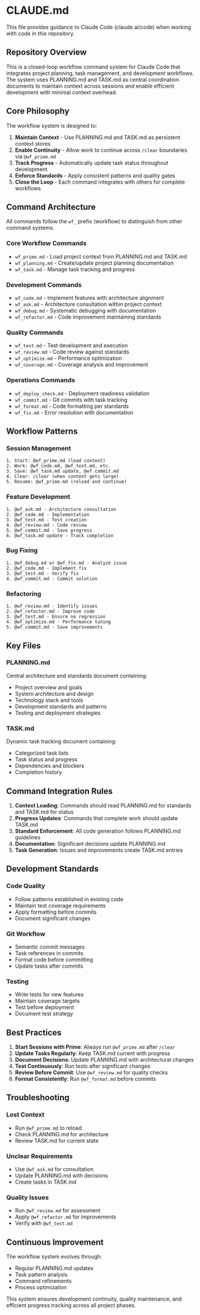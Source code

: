 # CLAUDE.md

This file provides guidance to Claude Code (claude.ai/code) when working with code in this repository.

## Repository Overview

This is a closed-loop workflow command system for Claude Code that integrates project planning, task management, and development workflows. The system uses PLANNING.md and TASK.md as central coordination documents to maintain context across sessions and enable efficient development with minimal context overhead.

## Core Philosophy

The workflow system is designed to:
1. **Maintain Context** - Use PLANNING.md and TASK.md as persistent context stores
2. **Enable Continuity** - Allow work to continue across `/clear` boundaries via `@wf_prime.md`
3. **Track Progress** - Automatically update task status throughout development
4. **Enforce Standards** - Apply consistent patterns and quality gates
5. **Close the Loop** - Each command integrates with others for complete workflows

## Command Architecture

All commands follow the `wf_` prefix (workflow) to distinguish from other command systems.

### Core Workflow Commands
- `wf_prime.md` - Load project context from PLANNING.md and TASK.md
- `wf_planning.md` - Create/update project planning documentation
- `wf_task.md` - Manage task tracking and progress

### Development Commands
- `wf_code.md` - Implement features with architecture alignment
- `wf_ask.md` - Architecture consultation within project context
- `wf_debug.md` - Systematic debugging with documentation
- `wf_refactor.md` - Code improvement maintaining standards

### Quality Commands
- `wf_test.md` - Test development and execution
- `wf_review.md` - Code review against standards
- `wf_optimize.md` - Performance optimization
- `wf_coverage.md` - Coverage analysis and improvement

### Operations Commands
- `wf_deploy_check.md` - Deployment readiness validation
- `wf_commit.md` - Git commits with task tracking
- `wf_format.md` - Code formatting per standards
- `wf_fix.md` - Error resolution with documentation

## Workflow Patterns

### Session Management
```
1. Start: @wf_prime.md (load context)
2. Work: @wf_code.md, @wf_test.md, etc.
3. Save: @wf_task.md update, @wf_commit.md
4. Clear: /clear (when context gets large)
5. Resume: @wf_prime.md (reload and continue)
```

### Feature Development
```
1. @wf_ask.md - Architecture consultation
2. @wf_code.md - Implementation
3. @wf_test.md - Test creation
4. @wf_review.md - Code review
5. @wf_commit.md - Save progress
6. @wf_task.md update - Track completion
```

### Bug Fixing
```
1. @wf_debug.md or @wf_fix.md - Analyze issue
2. @wf_code.md - Implement fix
3. @wf_test.md - Verify fix
4. @wf_commit.md - Commit solution
```

### Refactoring
```
1. @wf_review.md - Identify issues
2. @wf_refactor.md - Improve code
3. @wf_test.md - Ensure no regression
4. @wf_optimize.md - Performance tuning
5. @wf_commit.md - Save improvements
```

## Key Files

### PLANNING.md
Central architecture and standards document containing:
- Project overview and goals
- System architecture and design
- Technology stack and tools
- Development standards and patterns
- Testing and deployment strategies

### TASK.md
Dynamic task tracking document containing:
- Categorized task lists
- Task status and progress
- Dependencies and blockers
- Completion history

## Command Integration Rules

1. **Context Loading**: Commands should read PLANNING.md for standards and TASK.md for status
2. **Progress Updates**: Commands that complete work should update TASK.md
3. **Standard Enforcement**: All code generation follows PLANNING.md guidelines
4. **Documentation**: Significant decisions update PLANNING.md
5. **Task Generation**: Issues and improvements create TASK.md entries

## Development Standards

### Code Quality
- Follow patterns established in existing code
- Maintain test coverage requirements
- Apply formatting before commits
- Document significant changes

### Git Workflow
- Semantic commit messages
- Task references in commits
- Format code before committing
- Update tasks after commits

### Testing
- Write tests for new features
- Maintain coverage targets
- Test before deployment
- Document test strategy

## Best Practices

1. **Start Sessions with Prime**: Always run `@wf_prime.md` after `/clear`
2. **Update Tasks Regularly**: Keep TASK.md current with progress
3. **Document Decisions**: Update PLANNING.md with architectural changes
4. **Test Continuously**: Run tests after significant changes
5. **Review Before Commit**: Use `@wf_review.md` for quality checks
6. **Format Consistently**: Run `@wf_format.md` before commits

## Troubleshooting

### Lost Context
- Run `@wf_prime.md` to reload
- Check PLANNING.md for architecture
- Review TASK.md for current state

### Unclear Requirements
- Use `@wf_ask.md` for consultation
- Update PLANNING.md with decisions
- Create tasks in TASK.md

### Quality Issues
- Run `@wf_review.md` for assessment
- Apply `@wf_refactor.md` for improvements
- Verify with `@wf_test.md`

## Continuous Improvement

The workflow system evolves through:
- Regular PLANNING.md updates
- Task pattern analysis
- Command refinements
- Process optimization

This system ensures development continuity, quality maintenance, and efficient progress tracking across all project phases.